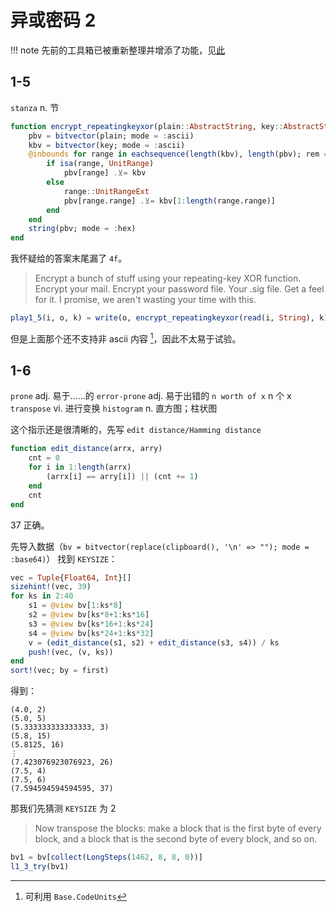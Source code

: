 # 异或密码 2
!!! note
	先前的工具箱已被重新整理并增添了功能，见[此](pack_libseq.jl)

## 1-5
`stanza` n. 节
```jl
function encrypt_repeatingkeyxor(plain::AbstractString, key::AbstractString)
	pbv = bitvector(plain; mode = :ascii)
	kbv = bitvector(key; mode = :ascii)
	@inbounds for range in eachsequence(length(kbv), length(pbv); rem = true)
		if isa(range, UnitRange)
			pbv[range] .⊻= kbv
		else
			range::UnitRangeExt
			pbv[range.range] .⊻= kbv[1:length(range.range)]
		end
	end
	string(pbv; mode = :hex)
end
```

我怀疑给的答案末尾漏了 `4f`。

> Encrypt a bunch of stuff using your repeating-key XOR function. Encrypt your mail. Encrypt your password file. Your .sig file. Get a feel for it. I promise, we aren't wasting your time with this.

```jl
play1_5(i, o, k) = write(o, encrypt_repeatingkeyxor(read(i, String), k))
```

但是上面那个还不支持非 ascii 内容 [^1]，因此不太易于试验。

## 1-6
`prone` adj. 易于……的 `error-prone` adj. 易于出错的 `n worth of x` n 个 x `transpose` vi. 进行变换 `histogram` n. 直方图；柱状图

这个指示还是很清晰的，先写 `edit distance/Hamming distance`
```jl
function edit_distance(arrx, arry)
	cnt = 0
	for i in 1:length(arrx)
		(arrx[i] == arry[i]) || (cnt += 1)
	end
	cnt
end
```

37 正确。

先导入数据（`bv = bitvector(replace(clipboard(), '\n' => ""); mode = :base64)`）
找到 `KEYSIZE`：
```jl
vec = Tuple{Float64, Int}[]
sizehint!(vec, 39)
for ks in 2:40
	s1 = @view bv[1:ks*8]
	s2 = @view bv[ks*8+1:ks*16]
	s3 = @view bv[ks*16+1:ks*24]
	s4 = @view bv[ks*24+1:ks*32]
	v = (edit_distance(s1, s2) + edit_distance(s3, s4)) / ks
	push!(vec, (v, ks))
end
sort!(vec; by = first)
```

得到：
```plain
(4.0, 2)
(5.0, 5)
(5.333333333333333, 3)
(5.8, 15)
(5.8125, 16)
⋮
(7.423076923076923, 26)
(7.5, 4)
(7.5, 6)
(7.594594594594595, 37)
```

那我们先猜测 `KEYSIZE` 为 2

> Now transpose the blocks: make a block that is the first byte of every block, and a block that is the second byte of every block, and so on.

```jl
bv1 = bv[collect(LongSteps(1462, 8, 8, 0))]
l1_3_try(bv1)
```

[^1]: 可利用 `Base.CodeUnits`
